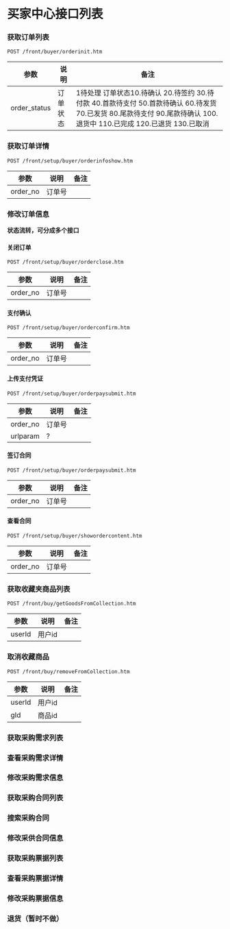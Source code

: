 # 买家中心接口列表

### 获取订单列表
`POST /front/buyer/orderinit.htm`

|参数|说明|备注|
|-|-|-|
|order_status|订单状态|1待处理 订单状态10.待确认 20.待签约 30.待付款 40.首款待支付 50.首款待确认 60.待发货 70.已发货 80.尾款待支付 90.尾款待确认 100.退货中 110.已完成 120.已退货 130.已取消|

### 获取订单详情  
`POST /front/setup/buyer/orderinfoshow.htm`

|参数|说明|备注|
|-|-|-|
|order_no|订单号||

### 修改订单信息  
**状态流转，可分成多个接口**  
#### 关闭订单  
`POST /front/setup/buyer/orderclose.htm`

|参数|说明|备注|
|-|-|-|
|order_no|订单号||

#### 支付确认  
`POST /front/setup/buyer/orderconfirm.htm`

|参数|说明|备注|
|-|-|-|
|order_no|订单号||

#### 上传支付凭证  
`POST /front/setup/buyer/orderpaysubmit.htm`

|参数|说明|备注|
|-|-|-|
|order_no|订单号||
|urlparam|?||

#### 签订合同
`POST /front/setup/buyer/orderpaysubmit.htm`

|参数|说明|备注|
|-|-|-|
|order_no|订单号||

#### 查看合同  
`POST /front/setup/buyer/showordercontent.htm`

|参数|说明|备注|
|-|-|-|
|order_no|订单号||

### 获取收藏夹商品列表  
`POST /front/buy/getGoodsFromCollection.htm`

|参数|说明|备注|
|-|-|-|
|userId|用户id||

### 取消收藏商品
`POST /front/buy/removeFromCollection.htm`

|参数|说明|备注|
|-|-|-|
|userId|用户id||
|gId|商品id||

### 获取采购需求列表
### 查看采购需求详情
### 修改采购需求信息

### 获取采购合同列表
### 搜索采购合同
### 修改采供合同信息

### 获取采购票据列表
### 查看采购票据详情
### 修改采购票据信息

### 退货（暂时不做）